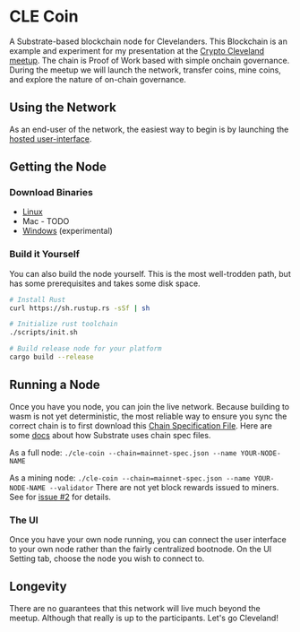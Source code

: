 # CLE Coin

A Substrate-based blockchain node for Clevelanders. This Blockchain is an example and experiment for my presentation at the [Crypto Cleveland meetup](https://www.meetup.com/crypto-cleveland/events/268646500). The chain is Proof of Work based with simple onchain governance. During the meetup we will launch the network, transfer coins, mine coins, and explore the nature of on-chain governance.

## Using the Network

As an end-user of the network, the easiest way to begin is by launching the [hosted user-interface](https://polkadot.js.org/apps?rpc=wss://cleveland.bootnodes.net/node).

## Getting the Node

### Download Binaries

* [Linux](https://cleveland.bootnodes.net/cle-coin)
* Mac - TODO
* [Windows](https://cleveland.bootnodes.net/cle-coin.exe) (experimental)

### Build it Yourself
You can also build the node yourself. This is the most well-trodden path, but has some prerequisites and takes some disk space.

```bash
# Install Rust
curl https://sh.rustup.rs -sSf | sh

# Initialize rust toolchain
./scripts/init.sh

# Build release node for your platform
cargo build --release
```

## Running a Node

Once you have you node, you can join the live network. Because building to wasm is not yet deterministic, the most reliable way to ensure you sync the correct chain is to first download this [Chain Specification File](./mainnet-spec.json). Here are some [docs](https://substrate.dev/docs/en/development/deployment/chain-spec) about how Substrate uses chain spec files.

As a full node:
`./cle-coin --chain=mainnet-spec.json --name YOUR-NODE-NAME`

As a mining node:
`./cle-coin --chain=mainnet-spec.json --name YOUR-NODE-NAME --validator`
There are not yet block rewards issued to miners. See for [issue #2](https://github.com/JoshOrndorff/cle-coin/issues/2) for details.

### The UI

Once you have your own node running, you can connect the user interface to your own node rather than the fairly centralized bootnode. On the UI Setting tab, choose the node you wish to connect to.

## Longevity

There are no guarantees that this network will live much beyond the meetup. Although that really is up to the participants. Let's go Cleveland!
